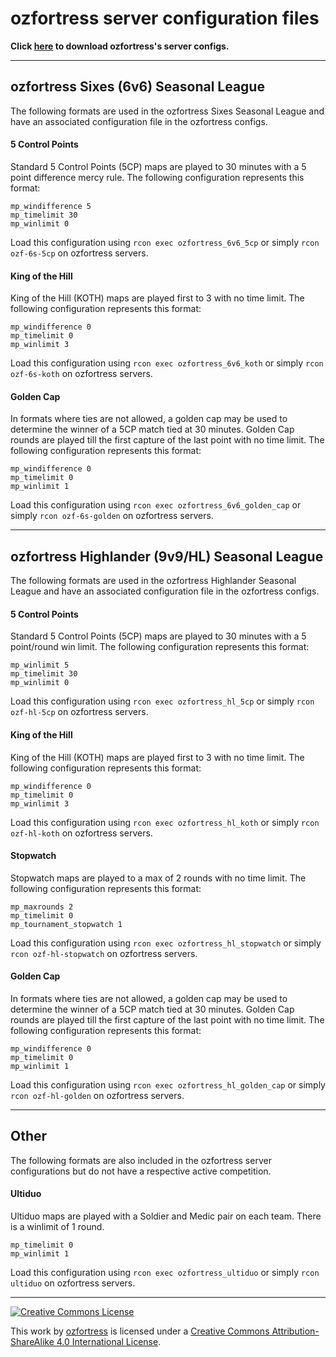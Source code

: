 # ozfortress server configuration files

**Click [here](https://github.com/ozfortress/server-configs/archive/master.zip) to download ozfortress's server configs.**

---

## ozfortress Sixes (6v6) Seasonal League
The following formats are used in the ozfortress Sixes Seasonal League and have an associated configuration file in the ozfortress configs.

#### 5 Control Points
Standard 5 Control Points (5CP) maps are played to 30 minutes with a 5 point difference mercy rule. The following configuration represents this format:
```
mp_windifference 5
mp_timelimit 30
mp_winlimit 0
```
Load this configuration using `rcon exec ozfortress_6v6_5cp` or simply `rcon ozf-6s-5cp` on ozfortress servers.

#### King of the Hill
King of the Hill (KOTH) maps are played first to 3 with no time limit. The following configuration represents this format:
```
mp_windifference 0
mp_timelimit 0
mp_winlimit 3
```
Load this configuration using `rcon exec ozfortress_6v6_koth` or simply `rcon ozf-6s-koth` on ozfortress servers.

#### Golden Cap
In formats where ties are not allowed, a golden cap may be used to determine the winner of a 5CP match tied at 30 minutes. Golden Cap rounds are played till the first capture of the last point with no time limit. The following configuration represents this format:

```
mp_windifference 0
mp_timelimit 0
mp_winlimit 1
```
Load this configuration using `rcon exec ozfortress_6v6_golden_cap` or simply `rcon ozf-6s-golden` on ozfortress servers.

---

## ozfortress Highlander (9v9/HL) Seasonal League
The following formats are used in the ozfortress Highlander Seasonal League and have an associated configuration file in the ozfortress configs.

#### 5 Control Points
Standard 5 Control Points (5CP) maps are played to 30 minutes with a 5 point/round win limit. The following configuration represents this format:
```
mp_winlimit 5
mp_timelimit 30
mp_winlimit 0
```
Load this configuration using `rcon exec ozfortress_hl_5cp` or simply `rcon ozf-hl-5cp` on ozfortress servers.

#### King of the Hill
King of the Hill (KOTH) maps are played first to 3 with no time limit. The following configuration represents this format:
```
mp_windifference 0
mp_timelimit 0
mp_winlimit 3
```
Load this configuration using `rcon exec ozfortress_hl_koth` or simply `rcon ozf-hl-koth` on ozfortress servers.

#### Stopwatch
Stopwatch maps are played to a max of 2 rounds with no time limit. The following configuration represents this format:
```
mp_maxrounds 2
mp_timelimit 0
mp_tournament_stopwatch 1
```
Load this configuration using `rcon exec ozfortress_hl_stopwatch` or simply `rcon ozf-hl-stopwatch` on ozfortress servers.

#### Golden Cap
In formats where ties are not allowed, a golden cap may be used to determine the winner of a 5CP match tied at 30 minutes. Golden Cap rounds are played till the first capture of the last point with no time limit. The following configuration represents this format:

```
mp_windifference 0
mp_timelimit 0
mp_winlimit 1
```
Load this configuration using `rcon exec ozfortress_hl_golden_cap` or simply `rcon ozf-hl-golden` on ozfortress servers.

---

## Other

The following formats are also included in the ozfortress server configurations but do not have a respective active competition.

#### Ultiduo
Ultiduo maps are played with a Soldier and Medic pair on each team. There is a winlimit of 1 round.

```
mp_timelimit 0
mp_winlimit 1
```
Load this configuration using `rcon exec ozfortress_ultiduo` or simply `rcon ultiduo` on ozfortress servers.

---
[![Creative Commons License](https://i.creativecommons.org/l/by-sa/4.0/88x31.png)](http://creativecommons.org/licenses/by-sa/4.0/)

This work by [ozfortress](http://ozfortress.com) is licensed under a [Creative Commons Attribution-ShareAlike 4.0 International License](http://creativecommons.org/licenses/by-sa/4.0/).
